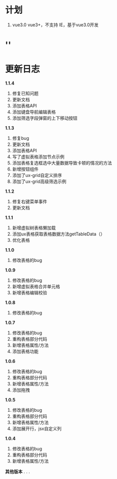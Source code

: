 # 计划
1. vue3.0  vue3+，不支持 IE，基于vue3.0开发

# ''

# 更新日志
**1.1.4**
1. 修复已知问题
2. 更新文档
3. 添加表格API
4. 添加键盘导航编辑表格
5. 添加筛选字段弹窗的上下移动按钮

**1.1.3**
1. 修复bug
2. 更新文档
3. 添加表格API
4. 写了虚拟表格添加节点示例
5. 添加表格复选框选中大量数据导致卡顿的情况的方法
6. 新增按钮组件
7. 添加了ux-grid自定义排序
8. 添加了ux-grid高级筛选示例


**1.1.2**
1. 修复右键菜单事件
2. 更新文档

**1.1.1**
1. 新增虚拟树表格懒加载
2. 添加ux表格获取表格数据方法getTableData（）
3. 优化表格

**1.1.0**
1. 修改表格的bug

**1.0.9**
1. 修改表格的bug
2. 新增虚拟表格合并单元格
3. 新增表格编辑校验

**1.0.8**
1. 修改表格的bug

**1.0.7**
1. 修改表格的bug
2. 重构表格部分代码
4. 新增表格属性/方法
5. 添加表格功能

**1.0.6**
1. 修改表格的bug
2. 重构表格部分代码
4. 新增表格属性/方法
5. 添加拖拽

**1.0.5**
1. 修改表格的bug
2. 重构表格部分代码
4. 新增表格属性/方法
5. 添加展开行，jsx自定义列

**1.0.4**
1. 修改表格的bug
2. 重构表格部分代码
4. 新增表格属性/方法

 **其他版本**
 .
 .
 .
